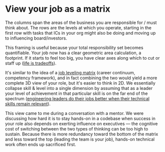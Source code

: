 # View your job as a matrix

The columns span the areas of the business you are responsible for / must think about.
The rows are the levels at which you operate, starting in the first row with tasks that ICs in your org might also be doing and moving up to influencing board/investors.

This framing is useful because your total responsibility set becomes quantifiable. Your job now has a clear geometric area calculation, a footprint. If it starts to feel too big, you have clear axes along which to cut or staff up ([life is tradeoffs](../life_is_tradeoffs/)).

It's similar to the idea of a [job leveling matrix](https://lattice.com/library/what-is-a-job-leveling-matrix) (career continuum, competency framework), and in fact combining the two would yield a more complete 3D view of your role, but it's easier to think in 2D. We essentially collapse skill & level into a single dimension by assuming that as a leader your level of achievement in that particular skill is on the far end of the spectrum ([engineering leaders do their jobs better when their technical skills remain relevant](../engineering_leaders_do_their_jobs_better_when_their_technical_skills_remain_relevant/)).

This view came to me during a conversation with a mentor. We were discussing how hard it is to stay hands-on in a codebase when success in your role also depends on exerting influence on executives — the cognitive cost of switching between the two types of thinking can be too high to sustain. Because there is more redundancy toward the bottom of the matrix and less toward the top (leading the team is your job), hands-on technical work often ends up sacrificed first. 
